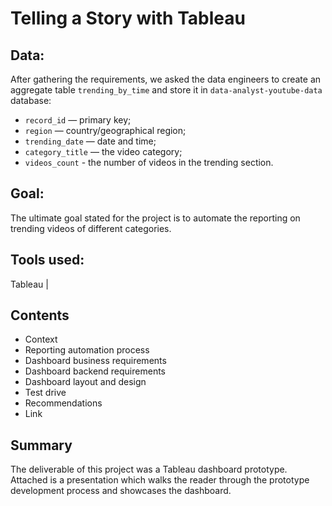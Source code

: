 # Telling a Story with Tableau

## Data:

After gathering the requirements, we asked the data engineers to create an aggregate table `trending_by_time` and store it in `data-analyst-youtube-data` database:

- `record_id` — primary key;
- `region` — country/geographical region;
- `trending_date` — date and time;
- `category_title` — the video category;
- `videos_count` - the number of videos in the trending section.

## Goal:

The ultimate goal stated for the project is to automate the reporting on trending videos of different categories.

## Tools used:

Tableau |

## Contents

* Context
* Reporting automation process
* Dashboard business requirements
* Dashboard backend requirements
* Dashboard layout and design
* Test drive
* Recommendations
* Link

## Summary

The deliverable of this project was a Tableau dashboard prototype. Attached is a presentation which walks the reader through the prototype development process and showcases the dashboard.
